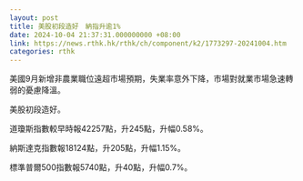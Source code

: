 ```yaml
---
layout: post
title: 美股初段造好　納指升逾1%
date: 2024-10-04 21:37:31.000000000 +08:00
link: https://news.rthk.hk/rthk/ch/component/k2/1773297-20241004.htm
categories: rthk
---
```


美國9月新增非農業職位遠超市場預期，失業率意外下降，市場對就業市場急速轉弱的憂慮降溫。

美股初段造好。

道瓊斯指數較早時報42257點，升245點，升幅0.58%。

納斯達克指數報18124點，升205點，升幅1.15%。

標準普爾500指數報5740點，升40點，升幅0.7%。
